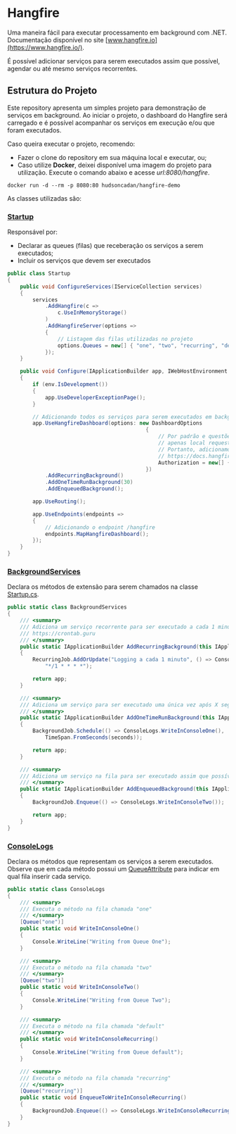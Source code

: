 ﻿# Hangfire
Uma maneira fácil para executar processamento em background com .NET. Documentação disponível no site [www.hangfire.io](https://www.hangfire.io/).

É possível adicionar serviços para serem executados assim que possível, agendar ou até mesmo serviços recorrentes.

## Estrutura do Projeto
Este repository apresenta um simples projeto para demonstração de serviços em background. Ao iniciar o projeto, o dashboard do Hangfire será carregado e é possível acompanhar os serviços em execução e/ou que foram executados.

Caso queira executar o projeto, recomendo:
- Fazer o clone do repository em sua máquina local e executar, ou;
- Caso utilize __Docker__, deixei disponível uma imagem do projeto para utilização. Execute o comando abaixo e acesse _url:8080/hangfire_.

```
docker run -d --rm -p 8080:80 hudsoncadan/hangfire-demo
```

As classes utilizadas são:

### [Startup](HangfireProject/Startup.cs)

Responsável por:
 - Declarar as queues (filas) que receberação os serviços a serem executados;
 - Incluir os serviços que devem ser executados

```csharp
public class Startup
{
	public void ConfigureServices(IServiceCollection services)
	{
		services
			.AddHangfire(c =>
				c.UseInMemoryStorage()
			)
			.AddHangfireServer(options =>
			{
				// Listagem das filas utilizadas no projeto
				options.Queues = new[] { "one", "two", "recurring", "default" };
			});
	}

	public void Configure(IApplicationBuilder app, IWebHostEnvironment env)
	{
		if (env.IsDevelopment())
		{
			app.UseDeveloperExceptionPage();
		}

        // Adicionando todos os serviços para serem executados em background
        app.UseHangfireDashboard(options: new DashboardOptions
                                            {
												// Por padrão e questões de segurança,
												// apenas local requests são permitidos acessar o dashboard.
												// Portanto, adicionamos um filtro de autorização.
												// https://docs.hangfire.io/en/latest/configuration/using-dashboard.html#configuring-authorization
                                                Authorization = new[] { new HangfireAuthorizationFilter() },
                                            })
            .AddRecurringBackground()
            .AddOneTimeRunBackground(30)
            .AddEnqueuedBackground();

		app.UseRouting();

		app.UseEndpoints(endpoints =>
		{
			// Adicionando o endpoint /hangfire
			endpoints.MapHangfireDashboard();
		});
	}
}
```

### [BackgroundServices](HangfireProject/Extensions/BackgroundServices.cs)

Declara os métodos de extensão para serem chamados na classe [Startup.cs](HangfireProject/Startup.cs).

```csharp
public static class BackgroundServices
{
	/// <summary>
	/// Adiciona um serviço recorrente para ser executado a cada 1 minuto
	/// https://crontab.guru
	/// </summary>
	public static IApplicationBuilder AddRecurringBackground(this IApplicationBuilder app)
	{
		RecurringJob.AddOrUpdate("Logging a cada 1 minuto", () => ConsoleLogs.EnqueueToWriteInConsoleRecurring(),
			"*/1 * * * *");

		return app;
	}

	/// <summary>
	/// Adiciona um serviço para ser executado uma única vez após X segundos
	/// </summary>
	public static IApplicationBuilder AddOneTimeRunBackground(this IApplicationBuilder app, int seconds)
	{
		BackgroundJob.Schedule(() => ConsoleLogs.WriteInConsoleOne(),
			TimeSpan.FromSeconds(seconds));

		return app;
	}

	/// <summary>
	/// Adiciona um serviço na fila para ser executado assim que possível
	/// </summary>
	public static IApplicationBuilder AddEnqueuedBackground(this IApplicationBuilder app)
	{
		BackgroundJob.Enqueue(() => ConsoleLogs.WriteInConsoleTwo());

		return app;
	}
}
```

### [ConsoleLogs](HangfireProject/Services/Background/ConsoleLogs.cs)

Declara os métodos que representam os serviços a serem executados. Observe que em cada método possui um [QueueAttribute](https://docs.hangfire.io/en/latest/background-processing/configuring-queues.html) para indicar em qual fila inserir cada serviço.

```csharp
public static class ConsoleLogs
{
	/// <summary>
	/// Executa o método na fila chamada "one"
	/// </summary>
	[Queue("one")]
	public static void WriteInConsoleOne()
	{
		Console.WriteLine("Writing from Queue One");
	}

	/// <summary>
	/// Executa o método na fila chamada "two"
	/// </summary>
	[Queue("two")]
	public static void WriteInConsoleTwo()
	{
		Console.WriteLine("Writing from Queue Two");
	}

	/// <summary>
	/// Executa o método na fila chamada "default"
	/// </summary>
	public static void WriteInConsoleRecurring()
	{
		Console.WriteLine("Writing from Queue default");
	}

	/// <summary>
	/// Executa o método na fila chamada "recurring"
	/// </summary>
	[Queue("recurring")]
	public static void EnqueueToWriteInConsoleRecurring()
	{
		BackgroundJob.Enqueue(() => ConsoleLogs.WriteInConsoleRecurring());
	}
}
```

